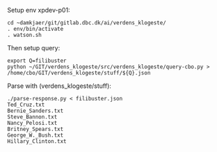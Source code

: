 Setup env xpdev-p01:

```
cd ~damkjaer/git/gitlab.dbc.dk/ai/verdens_klogeste/
. env/bin/activate
. watson.sh
```

Then setup query:
```
export Q=filibuster
python ~/GIT/verdens_klogeste/src/verdens_klogeste/query-cbo.py > /home/cbo/GIT/verdens_klogeste/stuff/${Q}.json
```

Parse with (verdens_klogeste/stuff):
```
./parse-response.py < filibuster.json
Ted_Cruz.txt
Bernie_Sanders.txt
Steve_Bannon.txt
Nancy_Pelosi.txt
Britney_Spears.txt
George_W._Bush.txt
Hillary_Clinton.txt
```
